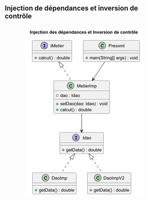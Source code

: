 <h2>Injection de dépendances et inversion de contrôle</h2>
<center><img src="src/main/resources/diagram-Injection_des_dépendances_et_Inversion_de_contrôle.png" /></center>